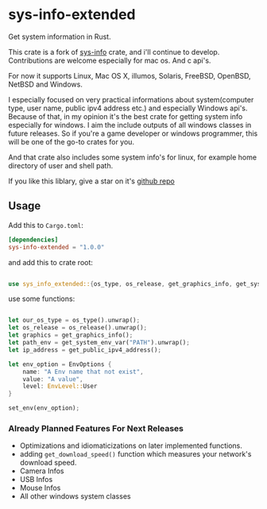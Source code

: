 # sys-info-extended

Get system information in Rust.

This crate is a fork of [sys-info](https://crates.io/crates/sys-info) crate, and i'll continue to develop. Contributions are welcome especially for mac os. And c api's.

For now it supports Linux, Mac OS X, illumos, Solaris, FreeBSD, OpenBSD, NetBSD and Windows.

I especially focused on very practical informations about system(computer type, user name, public ipv4 address etc.) and especially Windows api's. Because of that, in my opinion it's the best crate for getting system info especially for windows. I aim the include outputs of all windows classes in future releases. So if you're a game developer or windows programmer, this will be one of the go-to crates for you.

And that crate also includes some system info's for linux, for example home directory of user and shell path.

If you like this liblary, give a star on it's [github repo](https://github.com/Necoo33/sys-info-extended)

## Usage

Add this to `Cargo.toml`:

```toml
[dependencies]
sys-info-extended = "1.0.0"
```

and add this to crate root:

```rust

use sys_info_extended::{os_type, os_release, get_graphics_info, get_system_env_var, get_public_ipv4_address, append_env, set_env};

```

use some functions:

```rust

let our_os_type = os_type().unwrap();
let os_release = os_release().unwrap();
let graphics = get_graphics_info();
let path_env = get_system_env_var("PATH").unwrap();
let ip_address = get_public_ipv4_address();

let env_option = EnvOptions {
    name: "A Env name that not exist",
    value: "A value",
    level: EnvLevel::User
}

set_env(env_option);

```

### Already Planned Features For Next Releases

* Optimizations and idiomaticizations on later implemented functions.
* adding `get_download_speed()` function which measures your network's download speed.
* Camera Infos
* USB Infos
* Mouse Infos
* All other windows system classes
